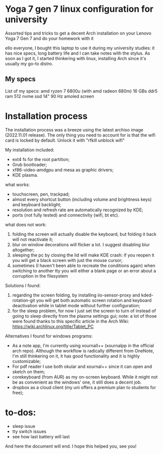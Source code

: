 # Yoga 7 gen 7 linux configuration for university
Assorted tips and tricks to get a decent Arch installation on your Lenovo Yoga 7 Gen 7 and do your homework with it

ello everyone, I bought this laptop to use it during my university studies: it has nice specs, long battery life and I can take notes with the stylus. As soon as I got it, I started thinkering with linux, installing Arch since it's usually my go-to distro.

My specs
---------------------------------
List of my specs:
amd ryzen 7 6800u (with amd radeon 680m)
16 GBs ddr5 ram
512 nvme ssd
14" 90 Hz amoled screen

# Installation process
The installation process was a breeze using the latest archiso image (2022.11.01 release). The only thing you need to account for is that the wifi card is locked by default. Unlock it with "rfkill unblock wifi"

My installation included:
- ext4 fs for the root partition;
- Grub bootloader;
- xf86-video-amdgpu and mesa as graphic drivers;
- KDE plasma.

what works:
- touchscreen, pen, trackpad;
- almost every shortcut button (including volume and brightness keys) and keyboard backlight;
- resolution and refresh rate are automatically recognized by KDE;
- ports (not fully tested) and connectivity (wifi, bt etc).

what does not work:
1) folding the screen will actually disable the keyboard, but folding it back will not reactivate it;
2) blur on window decorations will flicker a lot. I suggest disabling blur altogether;
3) sleeping the pc by closing the lid will make KDE crash: if you reopen it you will get a black screen with just the mouse cursor;
4) sometimes (I haven't been able to recreate the conditions again) when switching to another tty you will either a blank page or an error about a corruption in the filesystem

Solutions I found:
1) regarding the screen folding, by installing iio-sensor-proxy and kded-rotation-git you will get both automatic screen rotation and keyboard deactivation while in tablet mode without further configuration;
2) for the sleep problem, for now I just set the screen to turn of instead of going to sleep directly from the plasma settings gui;
note: a lot of those were found thanks to this specific article in the Arch Wiki: https://wiki.archlinux.org/title/Tablet_PC

Alternatives I found for windows programs:
- As a note app, I'm currently using xournall++ (xournalpp in the official arch repo). Although the workflow is radically different from OneNote, I'm still thinkering on it, it has good functionality and it is highly customizable;
- For pdf reader I use both okular and xournal++ since it can open and sketch on them;
- corekeyboard (from AUR) as my on-screen keyboard. While it might not be as convenient as the windows' one, it still does a decent job.
- dropbox as a cloud client (my uni offers a premium plan to students for free);

# to-dos:
- sleep issue
- tty switch issues
- see how last battery will last

And here the document will end. I hope this helped you, see you!
